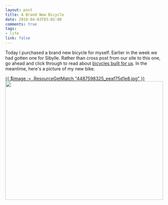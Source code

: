 ```yaml
--- 
layout: post
title: A Brand New Bicycle
date: 2010-04-03T03:02:00
comments: true
tags:
- life
link: false
---
```

Today I purchased a brand new bicycle for myself. Earlier in the week we had gotten one for Sibylle. Rather than cross post from our site to this one, go ahead and click through to read about <a title="Bicycles Built for Us" href="http://sibylleandmark.wordpress.com/2010/04/03/on-a-bicycle-built-for-us/" target="_blank">bicycles built for us</a>. In the meantime, here's a picture of my new bike.

<a href="https://zanshin.net/images/4487598325_eeaf75d1e8.jpg">{{ $image := .ResourceGetMatch "4487598325_eeaf75d1e8.jpg" }}
<img src="{{ $image.RelPermalink }}" class="aligncenter size-full wp-image-2325" title="P1010040" alt="" width="500" height="375" >
